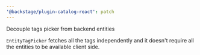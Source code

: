 ```yaml
---
'@backstage/plugin-catalog-react': patch
---
```


Decouple tags picker from backend entities

`EntityTagPicker` fetches all the tags independently and it doesn't require all the entities to be available client side.
